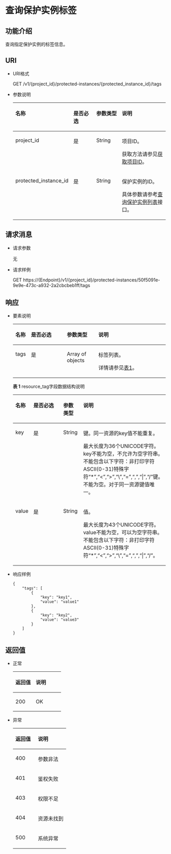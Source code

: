 # 查询保护实例标签<a name="sdrs_05_0805"></a>

## 功能介绍<a name="section4824646124711"></a>

查询指定保护实例的标签信息。

## URI<a name="section182518469474"></a>

-   URI格式

    GET /v1/\{project\_id\}/protected-instances/\{protected\_instance\_id\}/tags

-   参数说明

    <a name="table982754614711"></a>
    <table><thead align="left"><tr id="row796014469473"><th class="cellrowborder" valign="top" width="19.39%" id="mcps1.1.5.1.1"><p id="p696084618471"><a name="p696084618471"></a><a name="p696084618471"></a>名称</p>
    </th>
    <th class="cellrowborder" valign="top" width="19.74%" id="mcps1.1.5.1.2"><p id="p119603469470"><a name="p119603469470"></a><a name="p119603469470"></a>是否必选</p>
    </th>
    <th class="cellrowborder" valign="top" width="19.03%" id="mcps1.1.5.1.3"><p id="p49602046114713"><a name="p49602046114713"></a><a name="p49602046114713"></a>参数类型</p>
    </th>
    <th class="cellrowborder" valign="top" width="41.839999999999996%" id="mcps1.1.5.1.4"><p id="p129601446124715"><a name="p129601446124715"></a><a name="p129601446124715"></a>说明</p>
    </th>
    </tr>
    </thead>
    <tbody><tr id="row696014694719"><td class="cellrowborder" valign="top" width="19.39%" headers="mcps1.1.5.1.1 "><p id="p0960746124715"><a name="p0960746124715"></a><a name="p0960746124715"></a>project_id</p>
    </td>
    <td class="cellrowborder" valign="top" width="19.74%" headers="mcps1.1.5.1.2 "><p id="p99601446154714"><a name="p99601446154714"></a><a name="p99601446154714"></a>是</p>
    </td>
    <td class="cellrowborder" valign="top" width="19.03%" headers="mcps1.1.5.1.3 "><p id="p2960146124716"><a name="p2960146124716"></a><a name="p2960146124716"></a>String</p>
    </td>
    <td class="cellrowborder" valign="top" width="41.839999999999996%" headers="mcps1.1.5.1.4 "><p id="p4960184612473"><a name="p4960184612473"></a><a name="p4960184612473"></a>项目ID。</p>
    <p id="p1011411112497"><a name="p1011411112497"></a><a name="p1011411112497"></a>获取方法请参见<a href="获取项目ID.md">获取项目ID</a>。</p>
    </td>
    </tr>
    <tr id="row17960204684712"><td class="cellrowborder" valign="top" width="19.39%" headers="mcps1.1.5.1.1 "><p id="p596064624711"><a name="p596064624711"></a><a name="p596064624711"></a>protected_instance_id</p>
    </td>
    <td class="cellrowborder" valign="top" width="19.74%" headers="mcps1.1.5.1.2 "><p id="p3960184617471"><a name="p3960184617471"></a><a name="p3960184617471"></a>是</p>
    </td>
    <td class="cellrowborder" valign="top" width="19.03%" headers="mcps1.1.5.1.3 "><p id="p596064664713"><a name="p596064664713"></a><a name="p596064664713"></a>String</p>
    </td>
    <td class="cellrowborder" valign="top" width="41.839999999999996%" headers="mcps1.1.5.1.4 "><p id="p119613464471"><a name="p119613464471"></a><a name="p119613464471"></a>保护实例的ID。</p>
    <p id="p13101121716915"><a name="p13101121716915"></a><a name="p13101121716915"></a>具体参数请参考<a href="查询保护实例列表.md">查询保护实例列表</a>接口。</p>
    </td>
    </tr>
    </tbody>
    </table>


## 请求消息<a name="section883411463475"></a>

-   请求参数

    无

-   请求样例

    GET https://\{Endpoint\}/v1/\{project\_id\}/protected-instances/50f5091e-9e9e-473c-a932-2a2cbcbeb1ff/tags


## 响应<a name="section178349461475"></a>

-   要素说明

    <a name="table17838184694718"></a>
    <table><thead align="left"><tr id="row10961046134712"><th class="cellrowborder" valign="top" width="10.2%" id="mcps1.1.5.1.1"><p id="p119611446134711"><a name="p119611446134711"></a><a name="p119611446134711"></a>名称</p>
    </th>
    <th class="cellrowborder" valign="top" width="23.47%" id="mcps1.1.5.1.2"><p id="p1996104617477"><a name="p1996104617477"></a><a name="p1996104617477"></a>是否必选</p>
    </th>
    <th class="cellrowborder" valign="top" width="20.62%" id="mcps1.1.5.1.3"><p id="p1696124612470"><a name="p1696124612470"></a><a name="p1696124612470"></a>参数类型</p>
    </th>
    <th class="cellrowborder" valign="top" width="45.71%" id="mcps1.1.5.1.4"><p id="p8961104644718"><a name="p8961104644718"></a><a name="p8961104644718"></a>说明</p>
    </th>
    </tr>
    </thead>
    <tbody><tr id="row19961746114718"><td class="cellrowborder" valign="top" width="10.2%" headers="mcps1.1.5.1.1 "><p id="p396154604718"><a name="p396154604718"></a><a name="p396154604718"></a>tags</p>
    </td>
    <td class="cellrowborder" valign="top" width="23.47%" headers="mcps1.1.5.1.2 "><p id="p6961446124718"><a name="p6961446124718"></a><a name="p6961446124718"></a>是</p>
    </td>
    <td class="cellrowborder" valign="top" width="20.62%" headers="mcps1.1.5.1.3 "><p id="p1196144618478"><a name="p1196144618478"></a><a name="p1196144618478"></a>Array of objects</p>
    </td>
    <td class="cellrowborder" valign="top" width="45.71%" headers="mcps1.1.5.1.4 "><p id="p119611246124717"><a name="p119611246124717"></a><a name="p119611246124717"></a>标签列表。</p>
    <p id="p1582425517144"><a name="p1582425517144"></a><a name="p1582425517144"></a>详情请参见<a href="#table684444618473">表1</a>。</p>
    </td>
    </tr>
    </tbody>
    </table>

    **表 1**  resource\_tag字段数据结构说明

    <a name="table684444618473"></a>
    <table><thead align="left"><tr id="row6961114614475"><th class="cellrowborder" valign="top" width="10.2%" id="mcps1.2.5.1.1"><p id="p179627461479"><a name="p179627461479"></a><a name="p179627461479"></a>名称</p>
    </th>
    <th class="cellrowborder" valign="top" width="24.490000000000002%" id="mcps1.2.5.1.2"><p id="p139621546154716"><a name="p139621546154716"></a><a name="p139621546154716"></a>是否必选</p>
    </th>
    <th class="cellrowborder" valign="top" width="13.270000000000001%" id="mcps1.2.5.1.3"><p id="p11962174619471"><a name="p11962174619471"></a><a name="p11962174619471"></a>参数类型</p>
    </th>
    <th class="cellrowborder" valign="top" width="52.04%" id="mcps1.2.5.1.4"><p id="p5962104694712"><a name="p5962104694712"></a><a name="p5962104694712"></a>说明</p>
    </th>
    </tr>
    </thead>
    <tbody><tr id="row1596254615471"><td class="cellrowborder" valign="top" width="10.2%" headers="mcps1.2.5.1.1 "><p id="p996217464474"><a name="p996217464474"></a><a name="p996217464474"></a>key</p>
    </td>
    <td class="cellrowborder" valign="top" width="24.490000000000002%" headers="mcps1.2.5.1.2 "><p id="p0962194644715"><a name="p0962194644715"></a><a name="p0962194644715"></a>是</p>
    </td>
    <td class="cellrowborder" valign="top" width="13.270000000000001%" headers="mcps1.2.5.1.3 "><p id="p4962144644720"><a name="p4962144644720"></a><a name="p4962144644720"></a>String</p>
    </td>
    <td class="cellrowborder" valign="top" width="52.04%" headers="mcps1.2.5.1.4 "><p id="p13546111671114"><a name="p13546111671114"></a><a name="p13546111671114"></a>键。同一资源的key值不能重复。</p>
    <p id="p18692145112"><a name="p18692145112"></a><a name="p18692145112"></a>最大长度为36个UNICODE字符。key不能为空，不允许为空字符串。不能包含以下字符：非打印字符ASCII(0-31)特殊字符“*”,“&lt;”,“&gt;”,“\”,“=”,“,”,“|”,“/”键。不能为空。对于同一资源键值唯一。</p>
    </td>
    </tr>
    <tr id="row496204664713"><td class="cellrowborder" valign="top" width="10.2%" headers="mcps1.2.5.1.1 "><p id="p10962346174712"><a name="p10962346174712"></a><a name="p10962346174712"></a>value</p>
    </td>
    <td class="cellrowborder" valign="top" width="24.490000000000002%" headers="mcps1.2.5.1.2 "><p id="p1096224619477"><a name="p1096224619477"></a><a name="p1096224619477"></a>是</p>
    </td>
    <td class="cellrowborder" valign="top" width="13.270000000000001%" headers="mcps1.2.5.1.3 "><p id="p396284611472"><a name="p396284611472"></a><a name="p396284611472"></a>String</p>
    </td>
    <td class="cellrowborder" valign="top" width="52.04%" headers="mcps1.2.5.1.4 "><p id="p613413217119"><a name="p613413217119"></a><a name="p613413217119"></a>值。</p>
    <p id="p237618187117"><a name="p237618187117"></a><a name="p237618187117"></a>最大长度为43个UNICODE字符。value不能为空，可以为空字符串。不能包含以下字符：非打印字符ASCII(0-31)特殊字符“*”,“&lt;”,“&gt;”,“\”,“=”,“,”,“|”,“/”。</p>
    </td>
    </tr>
    </tbody>
    </table>


-   响应样例

    ```
    {
        "tags": [
            {
                "key": "key1",
                "value": "value1"
            },
            {
                "key": "key2",
                "value": "value3"
            }
        ]
    }
    ```


## 返回值<a name="section486354618476"></a>

-   正常

    <a name="table19866104694716"></a>
    <table><thead align="left"><tr id="row7963134614470"><th class="cellrowborder" valign="top" width="42.42%" id="mcps1.1.3.1.1"><p id="p1696315467474"><a name="p1696315467474"></a><a name="p1696315467474"></a>返回值</p>
    </th>
    <th class="cellrowborder" valign="top" width="57.58%" id="mcps1.1.3.1.2"><p id="p1596315467473"><a name="p1596315467473"></a><a name="p1596315467473"></a>说明</p>
    </th>
    </tr>
    </thead>
    <tbody><tr id="row396317469476"><td class="cellrowborder" valign="top" width="42.42%" headers="mcps1.1.3.1.1 "><p id="p17963154694714"><a name="p17963154694714"></a><a name="p17963154694714"></a>200</p>
    </td>
    <td class="cellrowborder" valign="top" width="57.58%" headers="mcps1.1.3.1.2 "><p id="p11963184613472"><a name="p11963184613472"></a><a name="p11963184613472"></a>OK</p>
    </td>
    </tr>
    </tbody>
    </table>


-   异常

    <a name="table1486854619478"></a>
    <table><thead align="left"><tr id="row496334618471"><th class="cellrowborder" valign="top" width="42.42%" id="mcps1.1.3.1.1"><p id="p1696344615478"><a name="p1696344615478"></a><a name="p1696344615478"></a>返回值</p>
    </th>
    <th class="cellrowborder" valign="top" width="57.58%" id="mcps1.1.3.1.2"><p id="p6963184614475"><a name="p6963184614475"></a><a name="p6963184614475"></a>说明</p>
    </th>
    </tr>
    </thead>
    <tbody><tr id="row14963046204717"><td class="cellrowborder" valign="top" width="42.42%" headers="mcps1.1.3.1.1 "><p id="p09631146194710"><a name="p09631146194710"></a><a name="p09631146194710"></a>400</p>
    </td>
    <td class="cellrowborder" valign="top" width="57.58%" headers="mcps1.1.3.1.2 "><p id="p396354619470"><a name="p396354619470"></a><a name="p396354619470"></a>参数非法</p>
    </td>
    </tr>
    <tr id="row7963104613472"><td class="cellrowborder" valign="top" width="42.42%" headers="mcps1.1.3.1.1 "><p id="p496313465475"><a name="p496313465475"></a><a name="p496313465475"></a>401</p>
    </td>
    <td class="cellrowborder" valign="top" width="57.58%" headers="mcps1.1.3.1.2 "><p id="p0963184664715"><a name="p0963184664715"></a><a name="p0963184664715"></a>鉴权失败</p>
    </td>
    </tr>
    <tr id="row11963846174710"><td class="cellrowborder" valign="top" width="42.42%" headers="mcps1.1.3.1.1 "><p id="p9963174612474"><a name="p9963174612474"></a><a name="p9963174612474"></a>403</p>
    </td>
    <td class="cellrowborder" valign="top" width="57.58%" headers="mcps1.1.3.1.2 "><p id="p12963154664712"><a name="p12963154664712"></a><a name="p12963154664712"></a>权限不足</p>
    </td>
    </tr>
    <tr id="row59631464478"><td class="cellrowborder" valign="top" width="42.42%" headers="mcps1.1.3.1.1 "><p id="p199644460479"><a name="p199644460479"></a><a name="p199644460479"></a>404</p>
    </td>
    <td class="cellrowborder" valign="top" width="57.58%" headers="mcps1.1.3.1.2 "><p id="p169641346134712"><a name="p169641346134712"></a><a name="p169641346134712"></a>资源未找到</p>
    </td>
    </tr>
    <tr id="row296464624720"><td class="cellrowborder" valign="top" width="42.42%" headers="mcps1.1.3.1.1 "><p id="p11964174611471"><a name="p11964174611471"></a><a name="p11964174611471"></a>500</p>
    </td>
    <td class="cellrowborder" valign="top" width="57.58%" headers="mcps1.1.3.1.2 "><p id="p199641546124713"><a name="p199641546124713"></a><a name="p199641546124713"></a>系统异常</p>
    </td>
    </tr>
    </tbody>
    </table>


